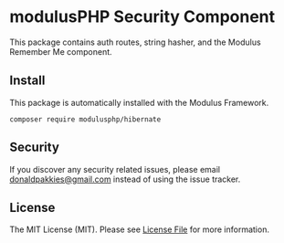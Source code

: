 # modulusPHP Security Component

This package contains auth routes, string hasher, and the Modulus Remember Me component.

Install
-------

This package is automatically installed with the Modulus Framework.

```
composer require modulusphp/hibernate
```

Security
-------

If you discover any security related issues, please email donaldpakkies@gmail.com instead of using the issue tracker.

License
-------

The MIT License (MIT). Please see [License File](LICENSE) for more information.
